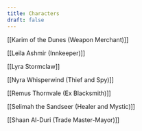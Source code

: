 ```yaml
---
title: Characters
draft: false
---
```

[[Karim of the Dunes (Weapon Merchant)]]

[[Leila Ashmir (Innkeeper)]]

[[Lyra Stormclaw]]

[[Nyra Whisperwind (Thief and Spy)]]

[[Remus Thornvale (Ex Blacksmith)]]

[[Selimah the Sandseer (Healer and Mystic)]]

[[Shaan Al-Duri (Trade Master-Mayor)]]

